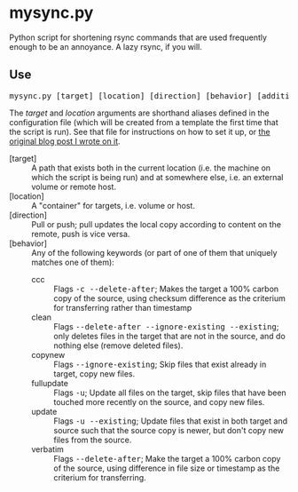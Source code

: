 # mysync.py
Python script for shortening rsync commands that are used frequently enough to be an annoyance. A lazy rsync, if you will.

## Use
<pre>mysync.py [target] [location] [direction] [behavior] [additional rsync flags]</pre>
The *target* and *location* arguments are shorthand aliases defined in the configuration file (which will be created from a template the first time that the script is run). See that file for instructions on how to set it up, or [the original blog post I wrote on it](http://blogofthedemitri.blogspot.com/2011/05/mydata-python-script-for-rsync.html).
<dl>
<dt>[target]</dt><dd>A path that exists both in the current location (i.e. the machine on which the script is being run) and at somewhere else, i.e. an external volume or remote host.</dd>
<dt>[location]</dt><dd>A "container" for targets, i.e. volume or host.</dd>
<dt>[direction]</dt><dd>Pull or push; pull updates the local copy according to content on the remote, push is vice versa.</dd>
<dt>[behavior]</dt><dd>Any of the following keywords (or part of one of them that uniquely matches one of them):
 <dl>
 <dt>ccc</dt><dd>Flags <tt>-c --delete-after</tt>; Makes the target a 100% carbon copy of the source, using checksum difference as the criterium for transferring rather than timestamp</dd>
 <dt>clean</dt><dd>Flags <tt>--delete-after --ignore-existing --existing</tt>; only deletes files in the target that are not in the source, and do nothing else (remove deleted files).</dd>
 <dt>copynew</dt><dd>Flags <tt>--ignore-existing</tt>; Skip files that exist already in target, copy new files.</dd>
 <dt>fullupdate</dt><dd>Flags <tt>-u</tt>; Update all files on the target, skip files that have been touched more recently on the source, and copy new files.</dd>
 <dt>update</dt><dd>Flags <tt>-u --existing</tt>; Update files that exist in both target and source such that the source copy is newer, but don't copy new files from the source.</dd>
 <dt>verbatim</dt><dd>Flags <tt>--delete-after</tt>; Make the target a 100% carbon copy of the source, using difference in file size or timestamp as the criterium for transferring.</dd>
 </dl></dd>
</dl>
